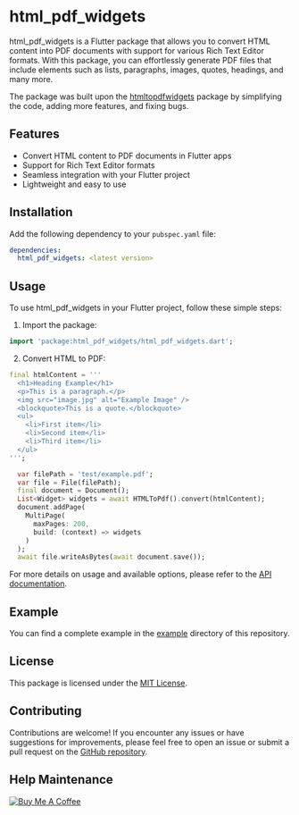 # html_pdf_widgets


html_pdf_widgets is a Flutter package that allows you to convert HTML content into PDF documents with support for various Rich Text Editor formats. With this package, you can effortlessly generate PDF files that include elements such as lists, paragraphs, images, quotes, headings, and many more.

The package was built upon the [htmltopdfwidgets](https://pub.dev/packages/htmltopdfwidgets) package by simplifying the code, adding more features, and fixing bugs.

## Features

- Convert HTML content to PDF documents in Flutter apps
- Support for Rich Text Editor formats
- Seamless integration with your Flutter project
- Lightweight and easy to use

## Installation

Add the following dependency to your `pubspec.yaml` file:

```yaml
dependencies:
  html_pdf_widgets: <latest version>
```

## Usage

To use html_pdf_widgets in your Flutter project, follow these simple steps:

1. Import the package:

```dart
import 'package:html_pdf_widgets/html_pdf_widgets.dart';
```

2. Convert HTML to PDF:

```dart
final htmlContent = '''
  <h1>Heading Example</h1>
  <p>This is a paragraph.</p>
  <img src="image.jpg" alt="Example Image" />
  <blockquote>This is a quote.</blockquote>
  <ul>
    <li>First item</li>
    <li>Second item</li>
    <li>Third item</li>
  </ul>
''';

  var filePath = 'test/example.pdf';
  var file = File(filePath);
  final document = Document();
  List<Widget> widgets = await HTMLToPdf().convert(htmlContent);
  document.addPage(
    MultiPage(
      maxPages: 200,
      build: (context) => widgets
    )
  );
  await file.writeAsBytes(await document.save());
```

For more details on usage and available options, please refer to the [API documentation](https://pub.dev/documentation/htmltopdfwidgets/latest).

## Example

You can find a complete example in the [example](https://github.com/n3o2k7i8ch5/htmltopdfwidgets/tree/main/example) directory of this repository.

## License

This package is licensed under the [MIT License](https://github.com/alihassan143/htmltopdfwidgets/blob/main/LICENSE).

## Contributing

Contributions are welcome! If you encounter any issues or have suggestions for improvements, please feel free to open an issue or submit a pull request on the [GitHub repository](https://github.com/n3o2k7i8ch5/htmltopdfwidgets).


## Help Maintenance


<a href="https://buymeacoffee.com/n3o2k7i8ch5" target="_blank"><img src="https://www.buymeacoffee.com/assets/img/custom_images/purple_img.png" alt="Buy Me A Coffee" style="height: auto !important;width: auto !important;" ></a>

